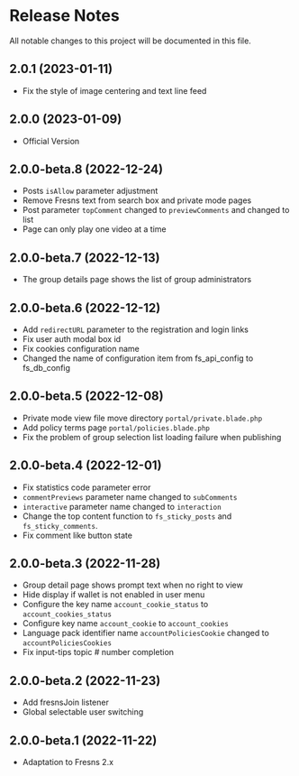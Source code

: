 # Release Notes

All notable changes to this project will be documented in this file.


## 2.0.1 (2023-01-11)

- Fix the style of image centering and text line feed


## 2.0.0 (2023-01-09)

- Official Version


## 2.0.0-beta.8 (2022-12-24)

- Posts `isAllow` parameter adjustment
- Remove Fresns text from search box and private mode pages
- Post parameter `topComment` changed to `previewComments` and changed to list
- Page can only play one video at a time


## 2.0.0-beta.7 (2022-12-13)

- The group details page shows the list of group administrators


## 2.0.0-beta.6 (2022-12-12)

- Add `redirectURL` parameter to the registration and login links
- Fix user auth modal box id
- Fix cookies configuration name
- Changed the name of configuration item from fs_api_config to fs_db_config


## 2.0.0-beta.5 (2022-12-08)

- Private mode view file move directory `portal/private.blade.php`
- Add policy terms page `portal/policies.blade.php`
- Fix the problem of group selection list loading failure when publishing


## 2.0.0-beta.4 (2022-12-01)

- Fix statistics code parameter error
- `commentPreviews` parameter name changed to `subComments`
- `interactive` parameter name changed to `interaction`
- Change the top content function to `fs_sticky_posts` and `fs_sticky_comments`.
- Fix comment like button state


## 2.0.0-beta.3 (2022-11-28)

- Group detail page shows prompt text when no right to view
- Hide display if wallet is not enabled in user menu
- Configure the key name `account_cookie_status` to `account_cookies_status`
- Configure key name `account_cookie` to `account_cookies`
- Language pack identifier name `accountPoliciesCookie` changed to `accountPoliciesCookies`
- Fix input-tips topic # number completion


## 2.0.0-beta.2 (2022-11-23)

- Add fresnsJoin listener
- Global selectable user switching


## 2.0.0-beta.1 (2022-11-22)

- Adaptation to Fresns 2.x

